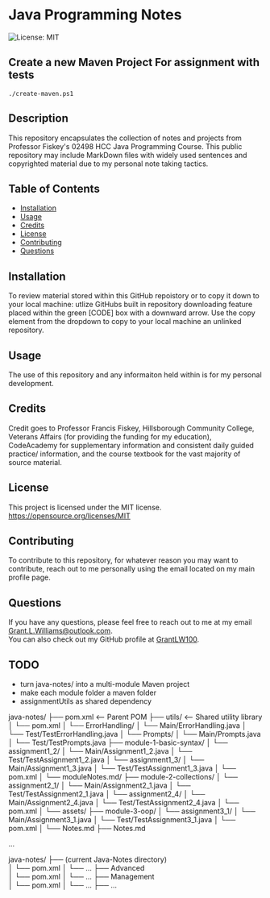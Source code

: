 # Java Programming Notes 
![License: MIT](https://img.shields.io/badge/License-MIT-yellow.svg)

## Create a new Maven Project For assignment with tests 
```shell
./create-maven.ps1
```
## Description
This repository encapsulates the collection of notes and projects from Professor Fiskey's 02498 HCC Java Programming Course. This public repository may include MarkDown files with widely used sentences and copyrighted material due to my personal note taking tactics. 
## Table of Contents
* [Installation](#installation)
* [Usage](#usage)
* [Credits](#credits)
* [License](#license)
* [Contributing](#contributing)
* [Questions](#questions)

## Installation
To review material stored within this GitHub repoistory or to copy it down to your local machine: utlize GitHubs built in repository downloading feature placed within the green [CODE] box with a downward arrow. Use the copy element from the dropdown to copy to your local machine an unlinked repository. 

## Usage
The use of this repository and any informaiton held within is for my personal development. 

## Credits
Credit goes to Professor Francis Fiskey, Hillsborough Community College, Veterans Affairs (for providing the funding for my education), CodeAcademy for supplementary information and consistent daily guided practice/ information, and the course textbook for the vast majority of source material.

## License
This project is licensed under the MIT license.
<https://opensource.org/licenses/MIT>

## Contributing
To contribute to this repository, for whatever reason you may want to contribute, reach out to me personally using the email located on my main profile page. 

## Questions
If you have any questions, please feel free to reach out to me at my email <Grant.L.Williams@outlook.com>.<br>You can also check out my GitHub profile at [GrantLW100](GrantLW100).


## TODO

- turn java-notes/ into a multi-module Maven project
- make each module folder a maven folder
- assignmentUtils as shared dependency

java-notes/
├── pom.xml                   <-- Parent POM
├── utils/        <-- Shared utility library
│   └── pom.xml
│   └── ErrorHandling/
│       └── Main/ErrorHandling.java
│       └── Test/TestErrorHandling.java
│   └── Prompts/
│       └── Main/Prompts.java
│       └── Test/TestPrompts.java
├── module-1-basic-syntax/
│   └── assignment1_2/
│       └── Main/Assignment1_2.java
│       └── Test/TestAssignment1_2.java
│   └── assignment1_3/
│       └── Main/Assignment1_3.java
│       └── Test/TestAssignment1_3.java
│   └── pom.xml
│   └── moduleNotes.md/
├── module-2-collections/
│   └── assignment2_1/
│       └── Main/Assignment2_1.java
│       └── Test/TestAssignment2_1.java
│   └── assignment2_4/
│       └── Main/Assignment2_4.java
│       └── Test/TestAssignment2_4.java
│   └── pom.xml
│   └── assets/
├── module-3-oop/
│   └── assignment3_1/
│       └── Main/Assignment3_1.java
│       └── Test/TestAssignment3_1.java
│   └── pom.xml
│   └── Notes.md
├── Notes.md

...


java-notes/
├── (current Java-Notes directory)     
│   └── pom.xml
│   └── ...
├── Advanced     
│   └── pom.xml
│   └── ...
├── Management     
│   └── pom.xml
│   └── ...
├── ...


